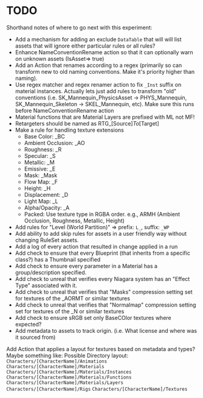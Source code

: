 # TODO

Shorthand notes of where to go next with this experiment:

* Add a mechanism for adding an exclude `DataTable` that will will list assets that will ignore either particular rules or all rules?
* Enhance NameConventionRename action so that it can optionally warn on unknown assets (IsAsset=> true)
* Add an Action that renames according to a regex (primarily so can transform new to old naming conventions. Make
  it's priority higher than naming).
* Use regex matcher and regex renamer action to fix `_Inst` suffix on material instances. Actually lets just add rules
  to transform "old" conventions (i.e. SK_Mannequin_PhysicsAsset -> PHYS_Mannequin, SK_Mannequin_Skeleton -> 
  SKEL_Mannequin, etc). Make sure this runs before NameConventionRename action
* Material functions that are Material Layers are prefixed with ML not MF!
* Retargeters should be named as RTG_\[Source\]_To_\[Target\]
* Make a rule for handling texture extensions
  * Base Color: _BC
  * Ambient Occlusion: _AO
  * Roughness: _R
  * Specular: _S
  * Metallic: _M
  * Emissive: _E
  * Mask: _Mask
  * Flow Map: _F
  * Height: _H
  * Displacement: _D
  * Light Map: _L
  * Alpha/Opacity: _A
  * Packed: Use texture type in RGBA order. e.g., ARMH (Ambient Occlusion, Roughness, Metallic, Height)
* Add rules for "Level (World Partition)" => prefix: `L_`, suffix: `_WP`
* Add ability to add skip rules for assets in a user friendly way without changing RuleSet assets.
* Add a log of every action that resulted in change applied in a run
* Add check to ensure that every Blueprint (that inherits from a specific class?) has a Thumbnail specified
* Add check to ensure every parameter in a Material has a group/description specified.
* Add check to unreal that verifies every Niagara system has an "Effect Type" associated with it.
* Add check to unreal that verifies that "Masks" compression setting set for textures of the _AORMT or similar textures
* Add check to unreal that verifies that "Normalmap" compression setting set for textures of the _N or similar textures
* Add check to ensure sRGB set only BaseCOlor textures where expected?
* Add metadata to assets to track origin. (i.e. What license and where was it sourced from)


Add Action that applies a layout for textures based on metadata and types? Maybe something like:
Possible Directory layout:
 `Characters/[CharacterName]/Animations`
 `Characters/[CharacterName]/Materials`
 `Characters/[CharacterName]/Materials/Instances`
 `Characters/[CharacterName]/Materials/Functions`
 `Characters/[CharacterName]/Materials/Layers`
 `Characters/[CharacterName]/Rigs`
 `Characters/[CharacterName]/Textures`
